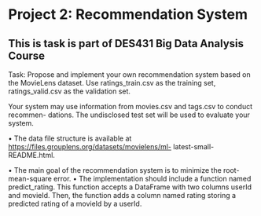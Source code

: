 # Project 2: Recommendation System

## This is task is part of DES431 Big Data Analysis Course
Task:
Propose and implement your own recommendation system based on the MovieLens dataset.
Use ratings_train.csv as the training set, ratings_valid.csv as the validation set.

Your system may use information from movies.csv and tags.csv to conduct recommen-
dations. The undisclosed test set will be used to evaluate your system.

• The data file structure is available at https://files.grouplens.org/datasets/movielens/ml-
latest-small-README.html.

• The main goal of the recommendation system is to minimize the root-mean-square
error.
• The implementation should include a function named predict_rating. This function
accepts a DataFrame with two columns userId and movieId. Then, the function adds
a column named rating storing a predicted rating of a movieId by a userId.
